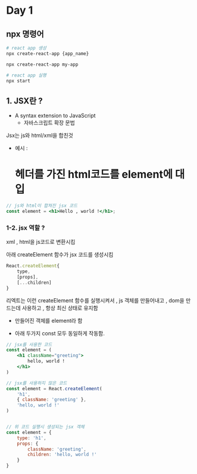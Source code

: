 # Day 1
## npx 명령어
```bash
# react app 생성
npx create-react-app {app_name}

npx create-react-app my-app

# react app 실행
npx start
```

## 1. JSX란 ?
- A syntax extension to JavaScript
    - 자바스크립트 확장 문법

Jsx는 js와 html/xml을 합친것
- 예시 : <h1> 헤더를 가진 html코드를 element에 대입

```jsx
// js와 html이 합쳐진 jsx 코드
const element = <h1>Hello , world !</h1>;
```

### 1-2. jsx 역할 ? 
xml , html을 js코드로 변환시킴

아래 createElement 함수가 jsx 코드를 생성시킴

```jsx
React.createElement{
    type,
    [props],
    [...children]
}
```

리엑트는 이런 createElement 함수를 실행시켜서 , js 객체를 만들어내고 , dom을 만드는데 사용하고 , 항상 최신 상태로 유지함
- 만들어진 객체를 element라 함

- 아래 두가지 const 모두 동일하게 작동함. 
```jsx
// jsx를 사용한 코드
const element = (
    <h1 className="greeting">
        hello, world !
    </h1>
)

// jsx를 사용하지 않은 코드
const element = React.createElement(
    'h1',
    { className: 'greeting' },
    'hello, world !'
)


// 위 코드 실행시 생성되는 jsx 객체
const element = {
    type: 'h1',
    props: {
        className: 'greeting',
        children: 'hello, world !'
    }
}
```